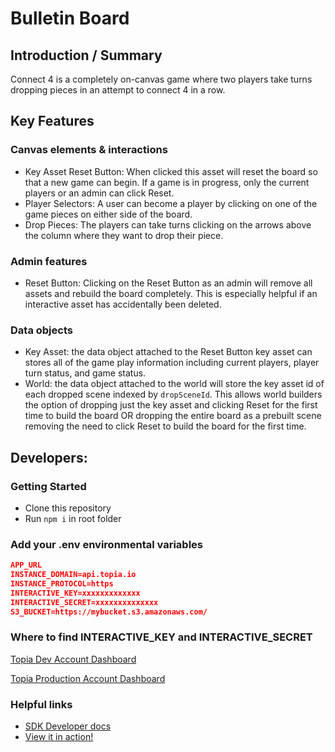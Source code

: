 # Bulletin Board

## Introduction / Summary

Connect 4 is a completely on-canvas game where two players take turns dropping pieces in an attempt to connect 4 in a row.

## Key Features

### Canvas elements & interactions

- Key Asset Reset Button: When clicked this asset will reset the board so that a new game can begin. If a game is in progress, only the current players or an admin can click Reset.
- Player Selectors: A user can become a player by clicking on one of the game pieces on either side of the board.
- Drop Pieces: The players can take turns clicking on the arrows above the column where they want to drop their piece.

### Admin features

- Reset Button: Clicking on the Reset Button as an admin will remove all assets and rebuild the board completely. This is especially helpful if an interactive asset has accidentally been deleted.

### Data objects

- Key Asset: the data object attached to the Reset Button key asset can stores all of the game play information including current players, player turn status, and game status.
- World: the data object attached to the world will store the key asset id of each dropped scene indexed by `dropSceneId`. This allows world builders the option of dropping just the key asset and clicking Reset for the first time to build the board OR dropping the entire board as a prebuilt scene removing the need to click Reset to build the board for the first time.

## Developers:

### Getting Started

- Clone this repository
- Run `npm i` in root folder

### Add your .env environmental variables

```json
APP_URL
INSTANCE_DOMAIN=api.topia.io
INSTANCE_PROTOCOL=https
INTERACTIVE_KEY=xxxxxxxxxxxxx
INTERACTIVE_SECRET=xxxxxxxxxxxxxx
S3_BUCKET=https://mybucket.s3.amazonaws.com/
```

### Where to find INTERACTIVE_KEY and INTERACTIVE_SECRET

[Topia Dev Account Dashboard](https://dev.topia.io/t/dashboard/integrations)

[Topia Production Account Dashboard](https://topia.io/t/dashboard/integrations)

### Helpful links

- [SDK Developer docs](https://metaversecloud-com.github.io/mc-sdk-js/index.html)
- [View it in action!](topia.io/connect4-prod)
<!-- - [Notion One Pager](https://www.notion.so/topiaio/) -->
